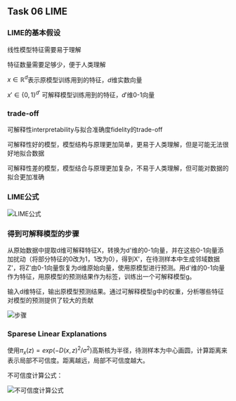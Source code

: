 ## Task 06 LIME

### LIME的基本假设

线性模型特征需要易于理解

特征数量需要足够少，便于人类理解 

$x\in \mathbb{R}^d$表示原模型训练用到的特征，$d$维实数向量

$x'\in \{0, 1\}^{d'}$ 可解释模型训练用到的特征，$d'$维0-1向量

### trade-off

可解释性interpretability与拟合准确度fidelity的trade-off

可解释性好的模型，模型结构与原理更加简单，更易于人类理解，但是可能无法很好地拟合数据

可解释性差的模型，模型结合与原理更加复杂，不易于人类理解，但可能对数据的拟合更加准确

### LIME公式

![LIME公式](https://docs-xy.oss-cn-shanghai.aliyuncs.com/xai07.png)

### 得到可解释模型的步骤

从原始数据中提取d维可解释特征X，转换为d'维的0-1向量，并在这些0-1向量添加扰动（将部分特征的0改为1，1改为0），得到X'，在待测样本中生成邻域数据Z'，将Z'由0-1向量恢复为d维原始向量，使用原模型进行预测。用d'维的0-1向量作为特征，用原模型的预测结果作为标签，训练出一个可解释模型g。

输入d维特征，输出原模型预测结果。通过可解释模型g中的权重，分析哪些特征对模型的预测提供了较大的贡献

![步骤](https://docs-xy.oss-cn-shanghai.aliyuncs.com/xai08.png)

### Sparese Linear Explanations

使用$\pi_x(z) = exp(-D(x,z)^2/\sigma^2)$高斯核为半径，待测样本为中心画圆，计算距离来表示局部不可信度。距离越远，局部不可信度越大。

不可信度计算公式：

![不可信度计算公式](https://docs-xy.oss-cn-shanghai.aliyuncs.com/xai09.png)